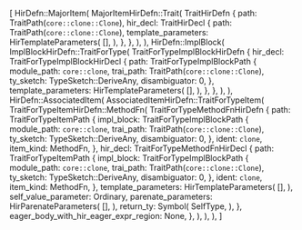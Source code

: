 [
    HirDefn::MajorItem(
        MajorItemHirDefn::Trait(
            TraitHirDefn {
                path: TraitPath(`core::clone::Clone`),
                hir_decl: TraitHirDecl {
                    path: TraitPath(`core::clone::Clone`),
                    template_parameters: HirTemplateParameters(
                        [],
                    ),
                },
            },
        ),
    ),
    HirDefn::ImplBlock(
        ImplBlockHirDefn::TraitForType(
            TraitForTypeImplBlockHirDefn {
                hir_decl: TraitForTypeImplBlockHirDecl {
                    path: TraitForTypeImplBlockPath {
                        module_path: `core::clone`,
                        trai_path: TraitPath(`core::clone::Clone`),
                        ty_sketch: TypeSketch::DeriveAny,
                        disambiguator: 0,
                    },
                    template_parameters: HirTemplateParameters(
                        [],
                    ),
                },
            },
        ),
    ),
    HirDefn::AssociatedItem(
        AssociatedItemHirDefn::TraitForTypeItem(
            TraitForTypeItemHirDefn::MethodFn(
                TraitForTypeMethodFnHirDefn {
                    path: TraitForTypeItemPath {
                        impl_block: TraitForTypeImplBlockPath {
                            module_path: `core::clone`,
                            trai_path: TraitPath(`core::clone::Clone`),
                            ty_sketch: TypeSketch::DeriveAny,
                            disambiguator: 0,
                        },
                        ident: `clone`,
                        item_kind: MethodFn,
                    },
                    hir_decl: TraitForTypeMethodFnHirDecl {
                        path: TraitForTypeItemPath {
                            impl_block: TraitForTypeImplBlockPath {
                                module_path: `core::clone`,
                                trai_path: TraitPath(`core::clone::Clone`),
                                ty_sketch: TypeSketch::DeriveAny,
                                disambiguator: 0,
                            },
                            ident: `clone`,
                            item_kind: MethodFn,
                        },
                        template_parameters: HirTemplateParameters(
                            [],
                        ),
                        self_value_parameter: Ordinary,
                        parenate_parameters: HirParenateParameters(
                            [],
                        ),
                        return_ty: Symbol(
                            SelfType,
                        ),
                    },
                    eager_body_with_hir_eager_expr_region: None,
                },
            ),
        ),
    ),
]
